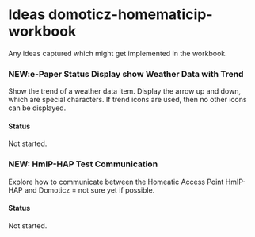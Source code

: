 # Ideas domoticz-homematicip-workbook
Any ideas captured which might get implemented in the workbook.

### NEW:e-Paper Status Display show Weather Data with Trend
Show the trend of a weather data item.
Display the arrow up and down, which are special characters.
If trend icons are used, then no other icons can be displayed.
#### Status
Not started.

### NEW: HmIP-HAP Test Communication
Explore how to communicate between the Homeatic Access Point HmIP-HAP and Domoticz = not sure yet if possible.
#### Status
Not started.
